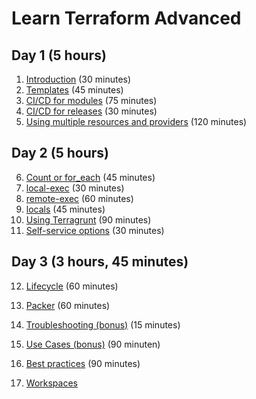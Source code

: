 # Learn Terraform Advanced

## Day 1 (5 hours)

1. [Introduction](introduction) (30 minutes)
2. [Templates](templates.md) (45 minutes)
3. [CI/CD for modules](cicd-for-modules.md) (75 minutes)
4. [CI/CD for releases](cicd-for-releases.md) (30 minutes)
5. [Using multiple resources and providers](multiple-resources.md) (120 minutes)

## Day 2 (5 hours)

6. [Count or for_each](count_or_for_each.md) (45 minutes)
7. [local-exec](local-exec.md) (30 minutes)
8. [remote-exec](remote-exec.md) (60 minutes)
9. [locals](local-values.md) (45 minutes)
10. [Using Terragrunt](terragrunt.md) (90 minutes)
11. [Self-service options](self-service.md) (30 minutes)

## Day 3 (3 hours, 45 minutes)

12. [Lifecycle](lifecycle.md) (60 minutes)
13. [Packer](packer.md) (60 minutes)
14. [Troubleshooting (bonus)](troubleshooting.md) (15 minutes)
15. [Use Cases (bonus)](../BASIC/use-cases.md) (90 minuten)
16. [Best practices](best-practices.md) (90 minutes)

2. [Workspaces](workspaces.md)
